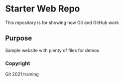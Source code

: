 # Starter Web Repo

This repository is for showing how Git and GitHub work

## Purpose

Sample website with plenty of files for demos

### Copyright

Git 2021 training
